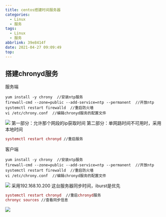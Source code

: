 ```yaml
---
title: centos搭建时间服务器
categories:
  - Linux
  - 服务
tags:
  - Linux
  - 服务
abbrlink: 39e8414f
date: 2021-04-27 09:09:49
top:
---
```


## 搭建chronyd服务
服务端

``` vim
yum install -y chrony  //安装ntp服务
firewall-cmd --zone=public --add-service=ntp --permanent  //开放ntp
systemctl restart firewalld  //重启防火墙
vi /etc/chrony.conf  //编辑chronyd服务的配置文件

```
![](https://storage.freecplus.top/images/2021/20210427091447.png)
第一部分：允许那个网段的ip获取时间
第二部分：单网路时间不可用时，采用本地时间

``` maxima
systemctl restart chronyd //重启服务
```

客户端

``` vim
yum install -y chrony  //安装ntp服务
firewall-cmd --zone=public --add-service=ntp --permanent  //开放ntp
systemctl restart firewalld  //重启防火墙
vi /etc/chrony.conf  //编辑chronyd服务的配置文件

```
![](https://storage.freecplus.top/images/2021/20210427091855.png)
采用192.168.10.200 这台服务器同步时间，iburst是优先

``` maxima
systemctl restart chronyd  //重启chronyd服务
chronyc sources //查看同步信息
```
![](https://storage.freecplus.top/images/2021/20210427092236.png)